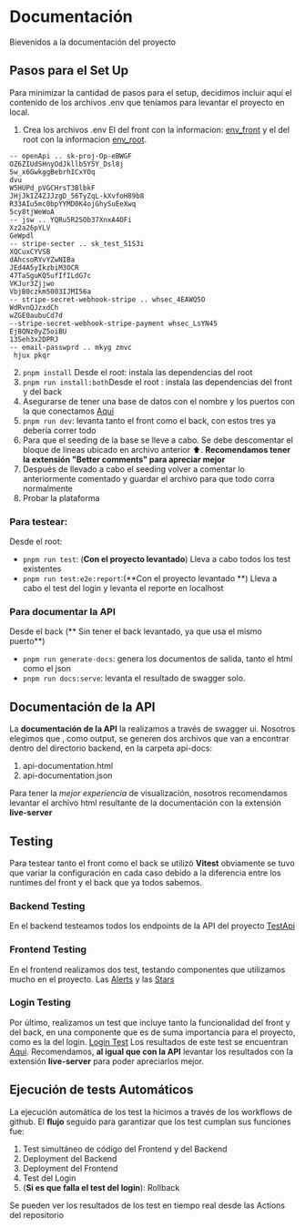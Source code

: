 # Documentación

Bievenidos a la documentación del proyecto

## Pasos para el Set Up

Para minimizar la cantidad de pasos para el setup, decidimos incluir aquí el contenido de los archivos .env que teníamos para levantar el proyecto en local.

1. Crea los archivos .env El del front con la informacion: [env_front](./README-front.md) y el del root con la informacion [env_root](./README-root.md).

```
-- openApi .. sk-proj-Op-eBWGF
OZ6ZIUdSHnyOdJkllb5Y5Y_Dsl8j
5w_x6GwkggBebrhICxYOq
dvu
W5HUPd_pVGCHrsT3BlbkF
JHjJkIZ4ZJJzgD_56TyZqL-kXvfoH89b8
R33AIu5mc0bpYYMD0K4ojGhySuEeXwq
5cy8tjWeWoA
-- jsw .. YQRu5R2SOb37XnxA4OFi
Xz2a26pYLV
GeWpdl
-- stripe-secter .. sk_test_51S3i
XQCuxCYVSB
dAhcsoRYvYZwNIBa
JEd4A5yIkzbiM3OCR
47TaSguKQ5ufIfILdG7c
VKJur3Zjjwo
VbjB0czkm5003IJMI56a
-- stripe-secret-webhook-stripe .. whsec_4EAWQ5O
WdRvnQJzxdCh
wZGE0aubuCd7d
--stripe-secret-webhook-stripe-payment whsec_LsYN45
EjBQNz0yZ5oiBU
13Seh3x2DPRJ
-- email-passwprd .. mkyg zmvc
 hjux pkqr
```

2. `pnpm install` Desde el root: instala las dependencias del root
3. `pnpm run install:both`Desde el root : instala las dependencias del front y del back
4. Asegurarse de tener una base de datos con el nombre y los puertos con la que conectamos [Aqui](../backend/src/shared/db/orm.ts)
5. `pnpm run dev`: levanta tanto el front como el back, con estos tres ya debería correr todo
6. Para que el seeding de la base se lleve a cabo. Se debe descomentar el bloque de lineas ubicado en archivo anterior ⬆️. **Recomendamos tener la extensión "Better comments" para apreciar mejor**
7. Después de llevado a cabo el seeding volver a comentar lo anteriormente comentado y guardar el archivo para que todo corra normalmente
8. Probar la plataforma

### Para testear:

Desde el root:

- `pnpm run test`: (**Con el proyecto levantado**) Lleva a cabo todos los test existentes
- `pnpm run test:e2e:report`:(**Con el proyecto levantado **) Lleva a cabo el test del login y levanta el reporte en localhost

### Para documentar la API

Desde el back
(** Sin tener el back levantado, ya que usa el mismo puerto**)

- `pnpm run generate-docs`: genera los documentos de salida, tanto el html como el json
- `pnpm run docs:serve`: levanta el resultado de swagger solo.

## Documentación de la API

La **documentación de la API** la realizamos a través de swagger ui. Nosotros elegimos que , como output, se generen dos archivos que van a encontrar dentro del directorio backend, en la carpeta api-docs:

1. api-documentation.html
2. api-documentation.json

Para tener la _mejor experiencia_ de visualización, nosotros recomendamos levantar el archivo html resultante de la documentación con la extensión **live-server**

## Testing

Para testear tanto el front como el back se utilizó **Vitest** obviamente se tuvo que variar la configuración en cada caso debido a la diferencia entre los runtimes del front y el back que ya todos sabemos.

### Backend Testing

En el backend testeamos todos los endpoints de la API del proyecto [TestApi](../backend/test/api.test.ts)

### Frontend Testing

En el frontend realizamos dos test, testando componentes que utilizamos mucho en el proyecto. Las [Alerts](../frontend/src/components/Alerts/Alerts.test.tsx) y las [Stars](../frontend/src/components/stars/Stars.test.tsx)

### Login Testing

Por último, realizamos un test que incluye tanto la funcionalidad del front y del back, en una componente que es de suma importancia para el proyecto, como es la del login. [Login Test](../pw_tests/login.test.ts)
Los resultados de este test se encuentran [Aqui](../frontend/playwright-report/index.html). Recomendamos, **al igual que con la API** levantar los resultados con la extensión **live-server** para poder apreciarlos mejor.

## Ejecución de tests Automáticos

La ejecución automática de los test la hicimos a través de los workflows de github. El **flujo** seguido para garantizar que los test cumplan sus funciones fue:

1. Test simultáneo de código del Frontend y del Backend
2. Deployment del Backend
3. Deployment del Frontend
4. Test del Login
5. (**Si es que falla el test del login**): Rollback

Se pueden ver los resultados de los test en tiempo real desde las Actions del repositorio
